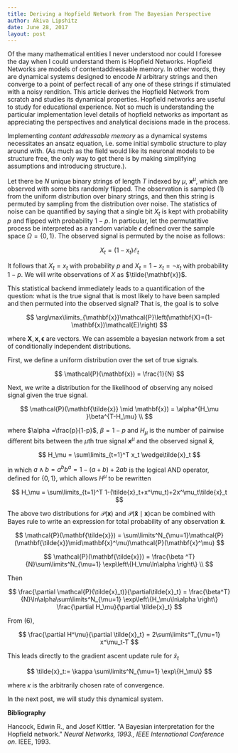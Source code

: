 ```yaml
---
title: Deriving a Hopfield Network from The Bayesian Perspective
author: Akiva Lipshitz
date: June 28, 2017
layout: post
---
```


Of the many mathematical entities I never understood nor could I foresee the day when I could understand them is Hopfield Networks. Hopfield Networks are models of contentaddressable memory. In other words, they are dynamical systems designed to encode $N$ arbitrary strings and then converge to a point of perfect recall of any one of these strings if stimulated with a noisy rendition. This article derives the Hopfield Network from scratch and studies its dynamical properties. Hopfield networks are useful to study for educational experience. Not so much is understanding the particular implementation level details of hopfield networks as important as appreciating the perspectives and analytical decisions made in the process. 

Implementing  *content addressable memory*  as a dynamical systems necessitates an ansatz equation, i.e. some initial symbolic structure to play around with. (As much as the field would like its neuronal models to be structure free, the only way to get there is by making simplifying assumptions and introducing structure.). 

Let there be $N$ unique binary strings of length $T$ indexed by $\mu$,  $\mathbf{x}^\mu$, which are observed with some bits randomly flipped. The observation is sampled (1) from the uniform distribution over binary strings, and then this string is permuted by sampling from the distribution over noise. The statistics of noise can be quantified by saying that a single bit $X_t$ is kept with probability $p$ and flipped with probability $1-p$. In particular, let the permutatitive process be interpreted as a random variable $\epsilon$ defined over the sample space $\Omega = \{0, 1\}$. The observed signal is permuted by the noise as follows:

$$
X_t = (1-x_t)\mathcal{E}_t
$$

It follows that $X_t = x_t$ with probability $p$ and $X_t= 1-x_t = \neg x_t$ with probability $1-p$. We will write observations of $X$ as $\tilde{\mathbf{x}}$. 

This statistical backend immediately leads to a quantification of the question: what is the true signal that is most likely to have been sampled and then permuted into the observed signal? That is, the goal is to solve 

$$
\arg\max\limits_{\mathbf{x}}\mathcal{P}\left(\mathbf{X}=(1-\mathbf{x})\mathcal{E}\right)
$$

where $\mathbf{X}, \mathbf{x}, \mathbf{\epsilon}$ are vectors. We can assemble a bayesian network from a set of conditionally independent distributions. 

First, we define a uniform distribution over the set of true signals. 

$$
\mathcal{P}(\mathbf{x}) = \frac{1}{N}
$$

Next, we write a distribution for the likelihood of observing any noised signal given the true signal. 

$$
\mathcal{P}(\mathbf{\tilde{x}} \mid \mathbf{x}) =  \alpha^{H_\mu }\beta^{T-H_\mu} \\
$$

where $\alpha =\frac{p}{1-p}$, $\beta = 1-p$  and $H_\mu$ is the number of pairwise different bits between the $\mu$th true signal $\mathbf{x}^\mu$ and the observed signal $\mathbf{\tilde{x}}$, 

$$
H_\mu = \sum\limits_{t=1}^T x_t \wedge\tilde{x}_t
$$

in which  $a \wedge b= a^bb^a = 1-(a+b)+2ab$ is the logical $\text{AND}$ operator, defined for $\{0, 1\}$, which allows $H^\mu$ to be rewritten

$$
H_\mu = \sum\limits_{t=1}^T 1-(\tilde{x}_t+x^\mu_t)+2x^\mu_t\tilde{x}_t
$$

The above two distributions for $\mathcal{P}(\mathbf{x})​$ and $\mathcal{P}(\mathbf{\tilde{x}} \mid \mathbf{x}) ​$ can be combined with Bayes rule to write an expression for total probability of  any observation $\mathbf{\tilde{x}}​$. 

$$
\mathcal{P}(\mathbf{\tilde{x}}) = \sum\limits^N_{\mu=1}\mathcal{P}(\mathbf{\tilde{x}}\mid\mathbf{x}^\mu)\mathcal{P}(\mathbf{x}^\mu)
$$

$$
\mathcal{P}(\mathbf{\tilde{x}}) = \frac{\beta ^T}{N}\sum\limits^N_{\mu=1} \exp\left\{H_\mu\ln\alpha \right\} \\
$$

Then

$$
\frac{\partial \mathcal{P}(\tilde{x}_t)}{\partial\tilde{x}_t} = \frac{\beta^T}{N}\ln\alpha\sum\limits^N_{\mu=1} \exp\left\{H_\mu\ln\alpha \right\} \frac{\partial H_\mu}{\partial \tilde{x}_t}
$$

From (6), 
     
$$
\frac{\partial H^\mu}{\partial \tilde{x}_t} = 2\sum\limits^T_{\mu=1} x^\mu_t-T
$$

This leads directly to the gradient ascent update rule for $\tilde{x}_t$

$$
\tilde{x}_t:= \kappa \sum\limits^N_{\mu=1} \exp\{H_\mu\}
$$

where $\kappa$ is the arbitrarily chosen rate of convergence. 

In the next post, we will study this dynamical system. 



**Bibliography** 

Hancock, Edwin R., and Josef Kittler. "A Bayesian interpretation for the Hopfield network." *Neural Networks, 1993., IEEE International Conference on*. IEEE, 1993.
